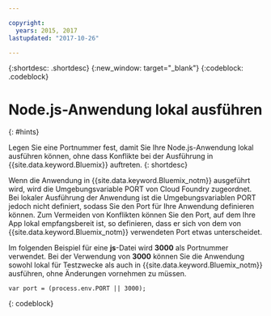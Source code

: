 ```yaml
---

copyright:
  years: 2015, 2017
lastupdated: "2017-10-26"

---
```


{:shortdesc: .shortdesc}
{:new_window: target="_blank"}
{:codeblock: .codeblock}


# Node.js-Anwendung lokal ausführen
{: #hints}

Legen Sie eine Portnummer fest, damit Sie Ihre Node.js-Anwendung lokal ausführen können, ohne dass Konflikte bei der Ausführung in {{site.data.keyword.Bluemix}} auftreten.
{: shortdesc}

Wenn die Anwendung in {{site.data.keyword.Bluemix_notm}} ausgeführt wird, wird die Umgebungsvariable PORT von Cloud Foundry zugeordnet. Bei lokaler Ausführung der Anwendung ist die Umgebungsvariablen PORT jedoch nicht definiert, sodass Sie den Port für Ihre Anwendung definieren können. Zum Vermeiden von Konflikten können Sie den Port, auf dem Ihre App lokal empfangsbereit ist, so definieren, dass er sich von dem von {{site.data.keyword.Bluemix_notm}} verwendeten Port etwas unterscheidet.

Im folgenden Beispiel für eine **js**-Datei wird **3000** als Portnummer verwendet. Bei der Verwendung von **3000** können Sie die Anwendung sowohl lokal für Testzwecke als auch in {{site.data.keyword.Bluemix_notm}} ausführen, ohne Änderungen vornehmen zu müssen.

```
var port = (process.env.PORT || 3000);
```
{: codeblock}
